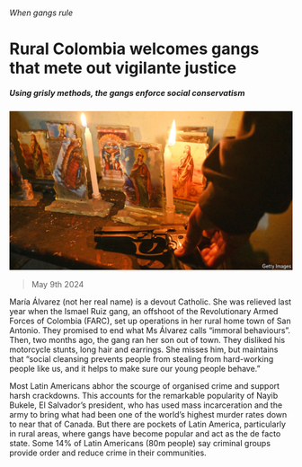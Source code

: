 ###### When gangs rule

# Rural Colombia welcomes gangs that mete out vigilante justice 

##### Using grisly methods, the gangs enforce social conservatism 

![image](images/20240511_AMP001.jpg) 

> May 9th 2024 

María Álvarez (not her real name) is a devout Catholic. She was relieved last year when the Ismael Ruiz gang, an offshoot of the Revolutionary Armed Forces of Colombia (FARC), set up operations in her rural home town of San Antonio. They promised to end what Ms Álvarez calls “immoral behaviours”. Then, two months ago, the gang ran her son out of town. They disliked his motorcycle stunts, long hair and earrings. She misses him, but maintains that “social cleansing prevents people from stealing from hard-working people like us, and it helps to make sure our young people behave.”

Most Latin Americans abhor the scourge of organised crime and support harsh crackdowns. This accounts for the remarkable popularity of Nayib Bukele, El Salvador’s president, who has used mass incarceration and the army to bring what had been one of the world’s highest murder rates down to near that of Canada. But there are pockets of Latin America, particularly in rural areas, where gangs have become popular and act as the de facto state. Some 14% of Latin Americans (80m people) say criminal groups provide order and reduce crime in their communities.

